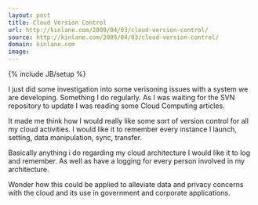 ```yaml
---
layout: post
title: Cloud Version Control
url: http://kinlane.com/2009/04/03/cloud-version-control/
source: http://kinlane.com/2009/04/03/cloud-version-control/
domain: kinlane.com
image: 
---
```

{% include JB/setup %}<p>I just did some investigation into some verisoning issues with a system we are developing. Something I do regularly. As I was waiting for the SVN repository to update I was reading some Cloud Computing articles.<p></p>
It made me think how I would really like some sort of version control for all my cloud activities. I would like it to remember every instance I launch, setting, data manipulation, sync, transfer.<p></p>
Basically anything i do regarding my cloud architecture I would like it to log and remember. As well as have a logging for every person involved in my architecture.<p></p>
Wonder how this could be applied to alleviate data and privacy concerns with the cloud and its use in government and corporate applications.</p>
